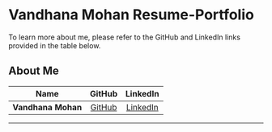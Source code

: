 # Vandhana Mohan Resume-Portfolio


To learn more about me, please refer to the GitHub and LinkedIn links provided in the table below.

## About Me

| Name | GitHub | LinkedIn |
| :------: | :----: | :------: |
| **Vandhana Mohan** | [GitHub](https://github.com/Vandhana-Mohan) | [LinkedIn](https://www.linkedin.com/in/vandhanamohan/) |


---